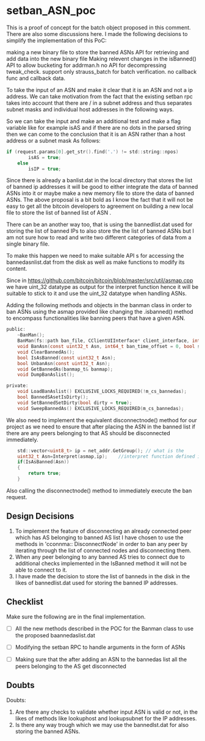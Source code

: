 # setban_ASN_poc
This is a proof of concept for the batch object proposed in this comment. There are also some discussions here.
I made the following decisions to simplify the implementation of this PoC:

making a new binary file to store the banned ASNs
API for retrieving and add data into the new binary file
Making relevent changes in the isBanned() API to allow bucketing for addrman.h
no API for decompressing tweak_check.
support only strauss_batch for batch verification.
no callback func and callback data.

To take the input of an ASN and make it clear that it is an ASN and not a ip address.
We can take motivation from the fact that the existing setban rpc takes into account that there are / in a subnet address and thus separates subnet masks and individual host addresses in the following ways.

So we can take the input and make an additional test and make a flag variable like for example isAS and if there are no dots in the parsed string then we can come to the conclusion that it is an ASN rather than a host address or a subnet mask
As follows:


```C
if (request.params[0].get_str().find('.') != std::string::npos)
        isAS = true;
    else
        isIP = true;
```

Since there is already a banlist.dat in the local directory that stores the list of banned ip addresses it will be good to either integrate the data of banned ASNs into it or maybe make a new memory file to store the data of banned ASNs.
The above proposal is a bit bold as I know the fact that it will not be easy to get all the bitcoin developers to agreement on building a new local file to store the list of banned list of ASN .

There can be an another way too, that is using the bannedlist.dat used for storing the list of banned IPs to also store the the list of banned ASNs but I am not sure how to read and write two different categories of data from a single binary file.

To make this happen we need to make suitable API s for accessing the bannedasnlist.dat from the disk as well as make functions to modify its content.

Since in https://github.com/bitcoin/bitcoin/blob/master/src/util/asmap.cpp we have uint_32 datatype as output for the interpret function hence it will be suitable to stick to it and use the uint_32 datatype when handling ASNs.


Adding the following methods and objects in the banman class in order to ban ASNs using the asmap provided like changing the .isbanned() method to encompass functionalities like banning peers that have a given ASN.

```C
public:
    ~BanMan();
    BanMan(fs::path ban_file, CClientUIInterface* client_interface, int64_t default_ban_time);
    void BanAsn(const uint32_t Asn, int64_t ban_time_offset = 0, bool since_unix_epoch = false);
    void ClearBannedAs();
    bool IsAsBanned(const uint32_t Asn);
    bool UnbanAsn(const uint32_t Asn);
    void GetBannedAs(banmap_t& banmap);
    void DumpBanAslist();

private:
    void LoadBanAslist() EXCLUSIVE_LOCKS_REQUIRED(!m_cs_bannedas);
    bool BannedSAsetIsDirty();
    void SetBannedSetDirty(bool dirty = true);
    void SweepBannedAs() EXCLUSIVE_LOCKS_REQUIRED(m_cs_bannedas);
```

We also need to implement the equivalent disconnectnode() method for our project as we need to ensure that after placing the ASN in the banned list if there are any peers belonging to that AS should be disconnected immediately.

```C
    std::vector<uint8_t> ip = net_addr.GetGroup(); // what is the 
    uint32_t Asn=Interpret(asmap,ip);    //interpret function defined in asmap.cpp
    if(IsAsBanned(Asn))
    {
        return true;
    }
```

Also calling the disconnectnode() method to immediately execute the ban request.

Design Decisions
---
1. To implement the feature of disconnecting an already connected peer which has AS belonging to banned AS list I have chosen to use the methods in 'cconnma:: DisconnectNode' in order to ban any peer by iterating through the list of connected nodes and disconnecting them.
2. When any peer belonging to any banned AS tries to connect due to additional checks implemented in the IsBanned method it will not be able to connect to it. 
3. I have made the decision to store the list of banneds in the disk in the likes of bannedlist.dat used for storing the banned IP addresses.

Checklist
---
Make sure the following are in the final implementation.  
- [ ] All the new methods described in the POC for the Banman class to use the proposed baannedaslist.dat
- [ ] Modifying the setban RPC to handle arguments in the form of ASNs
- [ ] Making sure that the after adding an ASN to the bannedas list all the peers belonging to the AS get disconnected 


Doubts
---
Doubts:
1. Are there any checks to validate whether input ASN is valid or not, in the likes of methods like lookuphost and lookupsubnet for the IP addresses.
2. Is there any way trough which we may use the bannedlst.dat for also storing the banned ASNs.
